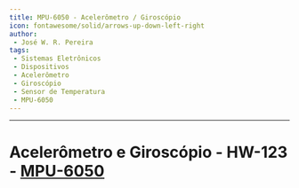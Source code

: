 ```yaml
---
title: MPU-6050 - Acelerômetro / Giroscópio
icon: fontawesome/solid/arrows-up-down-left-right
author:
 - José W. R. Pereira
tags:
 - Sistemas Eletrônicos
 - Dispositivos
 - Acelerômetro
 - Giroscópio
 - Sensor de Temperatura
 - MPU-6050
---
```




---

# Acelerômetro e Giroscópio - HW-123 - [MPU-6050](https://digizone.com.ve/wp-content/uploads/2022/03/MPU-6000-Datasheet1.pdf)

